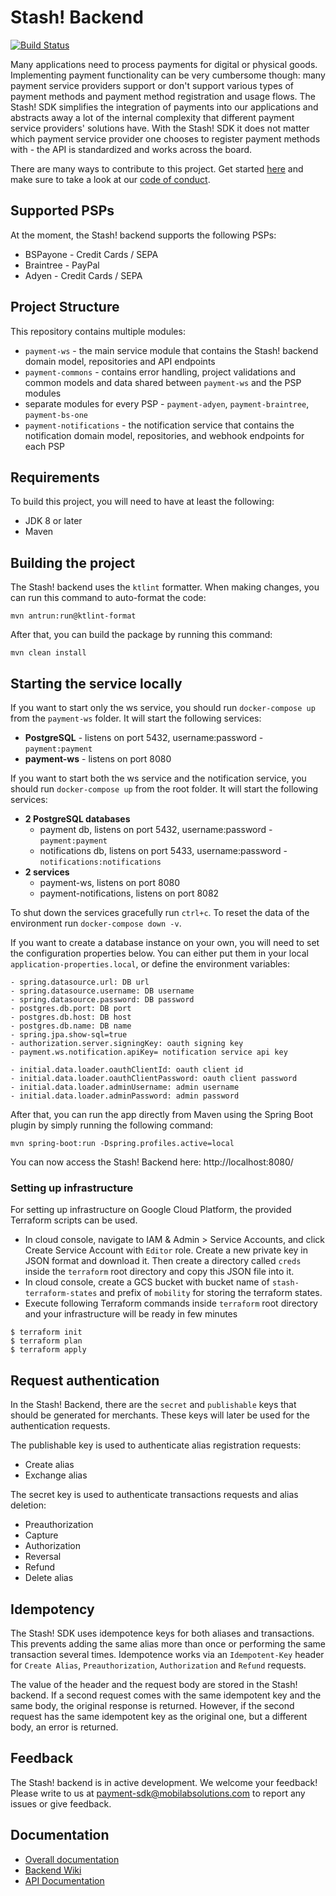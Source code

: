 # Stash! Backend

[![Build Status](https://travis-ci.com/mobilabsolutions/payment-sdk-backend-open.svg?token=eZip4D1t6wvFGqNxU2ki&branch=master)](https://travis-ci.com/mobilabsolutions/payment-sdk-backend-open)

Many applications need to process payments for digital or physical goods. Implementing payment functionality can be very cumbersome though: many payment service providers support or don't support various types of payment methods and payment method registration and usage flows. The Stash! SDK simplifies the integration of payments into our applications and abstracts away a lot of the internal complexity that different payment service providers' solutions have. With the Stash! SDK it does not matter which payment service provider one chooses to register payment methods with - the API is standardized and works across the board.

There are many ways to contribute to this project. Get started [here](https://github.com/mobilabsolutions/payment-sdk-backend-open/tree/master/.github/CONTRIBUTING.md) and make sure to take a look at our [code of conduct](https://github.com/mobilabsolutions/payment-sdk-backend-open/tree/master/.github/CODE_OF_CONDUCT.md).

## Supported PSPs

At the moment, the Stash! backend supports the following PSPs:

- BSPayone - Credit Cards / SEPA
- Braintree - PayPal
- Adyen - Credit Cards / SEPA

## Project Structure

This repository contains multiple modules:

- `payment-ws` - the main service module that contains the Stash! backend domain model, repositories and API endpoints
- `payment-commons` - contains error handling, project validations and common models and data shared between `payment-ws` and the PSP modules
- separate modules for every PSP - `payment-adyen`, `payment-braintree`, `payment-bs-one`
- `payment-notifications` - the notification service that contains the notification domain model, repositories, and webhook endpoints for each PSP

## Requirements

To build this project, you will need to have at least the following:

- JDK 8 or later
- Maven

## Building the project

The Stash! backend uses the `ktlint` formatter. When making changes, you can run this command to auto-format the code:
```
mvn antrun:run@ktlint-format
```

After that, you can build the package by running this command:

```
mvn clean install
```

## Starting the service locally

If you want to start only the ws service, you should run `docker-compose up` from the `payment-ws` folder. It will start the following services:
- **PostgreSQL** - listens on port 5432, username:password - `payment:payment`
- **payment-ws** - listens on port 8080

If you want to start both the ws service and the notification service, you should run `docker-compose up` from the root folder. It will start the following services:
- **2 PostgreSQL databases** 
  - payment db, listens on port 5432, username:password - `payment:payment`
  - notifications db, listens on port 5433, username:password - `notifications:notifications`
- **2 services** 
  - payment-ws, listens on port 8080
  - payment-notifications, listens on port 8082

To shut down the services gracefully run `ctrl+c`. To reset the data of the environment run `docker-compose down -v`.

If you want to create a database instance on your own, you will need to set the configuration properties below. You can either put them in your local `application-properties.local`, or define the environment variables:

```
- spring.datasource.url: DB url
- spring.datasource.username: DB username
- spring.datasource.password: DB password
- postgres.db.port: DB port
- postgres.db.host: DB host
- postgres.db.name: DB name
- spring.jpa.show-sql=true
- authorization.server.signingKey: oauth signing key
- payment.ws.notification.apiKey= notification service api key
  
- initial.data.loader.oauthClientId: oauth client id
- initial.data.loader.oauthClientPassword: oauth client password
- initial.data.loader.adminUsername: admin username
- initial.data.loader.adminPassword: admin password
```
 
After that, you can run the app directly from Maven using the Spring Boot plugin by simply running the following command:

```
mvn spring-boot:run -Dspring.profiles.active=local
```

You can now access the Stash! Backend here: http://localhost:8080/ 

### Setting up infrastructure

For setting up infrastructure on Google Cloud Platform, the provided Terraform scripts can be used.

* In cloud console, navigate to IAM & Admin > Service Accounts, and click Create Service Account with `Editor` 
role. Create a new private key in JSON format and download it. Then create a directory called `creds` inside the 
`terraform` root directory and copy this JSON file into it.
* In cloud console, create a GCS bucket with bucket name of `stash-terraform-states` and prefix of `mobility` for 
storing the terraform states.
* Execute following Terraform commands inside `terraform` root directory and your infrastructure will be ready in few 
minutes
```
$ terraform init
$ terraform plan
$ terraform apply
```

## Request authentication

In the Stash! Backend, there are the `secret` and `publishable` keys that should be generated for merchants. These keys will later be used for the authentication requests.

The publishable key is used to authenticate alias registration requests:
- Create alias
- Exchange alias

The secret key is used to authenticate transactions requests and alias deletion:
- Preauthorization
- Capture
- Authorization
- Reversal
- Refund
- Delete alias

## Idempotency

The Stash! SDK uses idempotence keys for both aliases and transactions. This prevents adding the same alias more than once or performing the same transaction several times. Idempotence works via an `Idempotent-Key` header for `Create Alias`, `Preauthorization`, `Authorization` and `Refund` requests. 

The value of the header and the request body are stored in the Stash! backend. If a second request comes with the same idempotent key and the same body, the original response is returned. However, if the second request has the same idempotent key as the original one, but a different body, an error is returned.

## Feedback

The Stash! backend is in active development. We welcome your feedback! Please write to us at payment-sdk@mobilabsolutions.com to report any issues or give feedback.

## Documentation

- [Overall documentation](https://github.com/mobilabsolutions/payment-sdk-wiki-open/wiki)
- [Backend Wiki](https://github.com/mobilabsolutions/payment-sdk-backend-open/wiki)
- [API Documentation](https://payment-dev.mblb.net/api/v1/swagger-ui.html)
